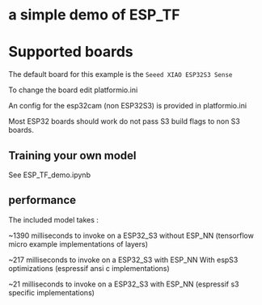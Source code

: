 # a simple demo of ESP_TF
# Supported boards
The default board for this example is the
`Seeed XIAO ESP32S3 Sense`

To change the board edit
platformio.ini

An config for the esp32cam (non ESP32S3) is provided in platformio.ini

Most ESP32 boards should work do not pass S3 build flags to non S3 boards.

## Training your own model
See ESP_TF_demo.ipynb

## performance 
The included model takes :

~1390 milliseconds to invoke on a ESP32_S3 without ESP_NN (tensorflow micro example implementations of layers)

~217 milliseconds to invoke on a ESP32_S3 with ESP_NN
With espS3 optimizations (espressif ansi c implementations)

~21 milliseconds to invoke on a ESP32_S3 with ESP_NN (espressif s3 specific implementations)
